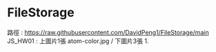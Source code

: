 # FileStorage
路徑 : https://raw.githubusercontent.com/DavidPeng1/FileStorage/main
JS_HW01 : 上圖片1張 atom-color.jpg / 下圖片3張 1.

